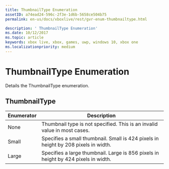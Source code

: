 ```yaml
---
title: ThumbnailType Enumeration
assetID: a74ead24-596c-2f3e-1d6b-5658ce504b75
permalink: en-us/docs/xboxlive/rest/gvr-enum-thumbnailtype.html

description: ' ThumbnailType Enumeration'
ms.date: 10/12/2017
ms.topic: article
keywords: xbox live, xbox, games, uwp, windows 10, xbox one
ms.localizationpriority: medium
---
```

# ThumbnailType Enumeration
Details the ThumbnailType enumeration. 
<a id="ID4ER"></a>

 
## ThumbnailType
 
| <b>Enumerator</b>| <b>Description</b>| 
| --- | --- | 
| None| Thumbnail type is not specified. This is an invalid value in most cases.| 
| Small| Specifies a small thumbnail. Small is 424 pixels in height by 208 pixels in width.| 
| Large| Specifies a large thumbnail. Large is 856 pixels in height by 424 pixels in width.| 
  